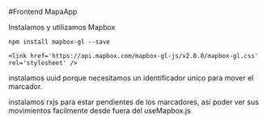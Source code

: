 #Frontend MapaApp


Instalamos y utilizamos Mapbox

```
npm install mapbox-gl --save

<link href='https://api.mapbox.com/mapbox-gl-js/v2.0.0/mapbox-gl.css' rel='stylesheet' />

```

instalamos uuid porque necesitamos un identificador unico para mover el marcador.

instalamos rxjs para estar pendientes de los marcadores, así poder ver sus movimientos facilmente desde fuera del useMapbox.js
